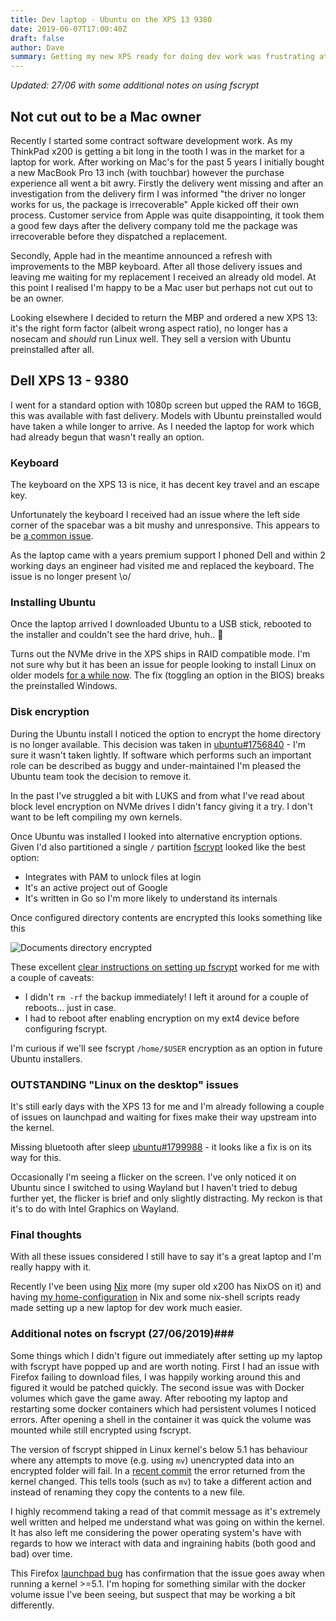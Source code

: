 ```yaml
---
title: Dev laptop - Ubuntu on the XPS 13 9380
date: 2019-06-07T17:00:40Z
draft: false
author: Dave
summary: Getting my new XPS ready for doing dev work was frustrating at times but I'm happy with the outcome. Hopefully sharing my setup can help others.
---
```


_Updated: 27/06 with some additional notes on using fscrypt_

## Not cut out to be a Mac owner ##

Recently I started some contract software development work. As my ThinkPad x200
is getting a bit long in the tooth I was in the market for a laptop for work.
After working on Mac's for the past 5 years I initially bought a new MacBook Pro
13 inch (with touchbar) however the purchase experience all went a bit awry.
Firstly the delivery went missing and after an investigation from the delivery
firm I was informed "the driver no longer works for us, the package is
irrecoverable" Apple kicked off their own process. Customer service from Apple
was quite disappointing, it took them a good few days after the delivery company
told me the package was irrecoverable before they dispatched a replacement.

Secondly, Apple had in the meantime announced a refresh with improvements to the
MBP keyboard. After all those delivery issues and leaving me waiting for my
replacement I received an already old model. At this point I realised I'm happy
to be a Mac user but perhaps not cut out to be an owner.

Looking elsewhere I decided to return the MBP and ordered a new XPS 13: it's the
right form factor (albeit wrong aspect ratio), no longer has a nosecam and
_should_ run Linux well. They sell a version with Ubuntu preinstalled after all.

## Dell XPS 13 - 9380 ##

I went for a standard option with 1080p screen but upped the RAM to 16GB, this
was available with fast delivery. Models with Ubuntu preinstalled would have
taken a while longer to arrive. As I needed the laptop for work which had
already begun that wasn't really an option.

### Keyboard ###

The keyboard on the XPS 13 is nice, it has decent key travel and an escape key.

Unfortunately the keyboard I received had an issue where the left side corner of
the spacebar was a bit mushy and unresponsive. This appears to be [a common
issue][spacebar issue].

As the laptop came with a years premium support I phoned Dell and within 2
working days an engineer had visited me and replaced the keyboard. The issue is
no longer present \o/

### Installing Ubuntu ###

Once the laptop arrived I downloaded Ubuntu to a USB stick, rebooted to the
installer and couldn't see the hard drive, huh.. 🤔

Turns out the NVMe drive in the XPS ships in RAID compatible mode. I'm not sure
why but it has been an issue for people looking to install Linux on older models
[for a while now][]. The fix (toggling an option in the BIOS) breaks the
preinstalled Windows.

### Disk encryption ###

During the Ubuntu install I noticed the option to encrypt the home directory is
no longer available. This decision was taken in [ubuntu#1756840][ubuntu bug] -
I'm sure it wasn't taken lightly. If software which performs such an important
role can be described as buggy and under-maintained I'm pleased the Ubuntu team
took the decision to remove it.

In the past I've struggled a bit with LUKS and from what I've read about block
level encryption on NVMe drives I didn't fancy giving it a try. I don't want to
be left compiling my own kernels.

Once Ubuntu was installed I looked into alternative encryption options. Given
I'd also partitioned a single `/` partition [fscrypt][fscrypt] looked like the
best option:

 - Integrates with PAM to unlock files at login
 - It's an active project out of Google
 - It's written in Go so I'm more likely to understand its internals
 
 Once configured directory contents are encrypted this looks something like this
 
![Documents directory encrypted](/images/encrypted-documents.png)

These excellent [clear instructions on setting up fscrypt][fscrypt setup] worked
for me with a couple of caveats:

 - I didn't `rm -rf` the backup immediately! I left it around for a couple of
   reboots... just in case.
 - I had to reboot after enabling encryption on my ext4 device before
   configuring fscrypt.

I'm curious if we'll see fscrypt `/home/$USER` encryption as an option in future
Ubuntu installers.


### OUTSTANDING "Linux on the desktop" issues ###

It's still early days with the XPS 13 for me and I'm already following a couple
of issues on launchpad and waiting for fixes make their way upstream into the
kernel.

Missing bluetooth after sleep [ubuntu#1799988][missing bluetooth] - it looks
like a fix is on its way for this.

Occasionally I'm seeing a flicker on the screen. I've only noticed it on Ubuntu
since I switched to using Wayland but I haven't tried to debug further yet, the
flicker is brief and only slightly distracting. My reckon is that it's to do
with Intel Graphics on Wayland.

### Final thoughts ###

With all these issues considered I still have to say it's a great laptop and I'm
really happy with it.

Recently I've been using [Nix][nix] more (my super old x200 has NixOS on it) and
having [my home-configuration][home-config] in Nix and some nix-shell scripts
ready made setting up a new laptop for dev work much easier.

### Additional notes on fscrypt (27/06/2019)###

Some things which I didn't figure out immediately after setting up my laptop
with fscrypt have popped up and are worth noting. First I had an issue with
Firefox failing to download files, I was happily working around this and figured
it would be patched quickly. The second issue was with Docker volumes which gave
the game away. After rebooting my laptop and restarting some docker containers
which had persistent volumes I noticed errors. After opening a shell in the
container it was quick the volume was mounted while still encrypted using
fscrypt.

The version of fscrypt shipped in Linux kernel's below 5.1 has behaviour where
any attempts to move (e.g. using `mv`) unencrypted data into an encrypted folder
will fail. In a [recent commit][linux commit] the error returned from the kernel
changed. This tells tools (such as `mv`) to take a different action and instead
of renaming they copy the contents to a new file.

I highly recommend taking a read of that commit message as it's extremely well
written and helped me understand what was going on within the kernel. It has
also left me considering the power operating system's have with regards to how
we interact with data and ingraining habits (both good and bad) over time.
 
This Firefox [launchpad bug][launchpad issue] has confirmation that the issue
goes away when running a kernel >=5.1. I'm hoping for something similar with the
docker volume issue I've been seeing, but suspect that may be working a bit
differently.

[nosecam]: https://www.tomshardware.co.uk/dell-xps-13-price-specs-release-date,news-59718.html
[home-config]: https://github.com/davbo/cfg
[nix]: https://nixos.org/nix/
[missing bluetooth]: https://bugs.launchpad.net/ubuntu/+source/linux/+bug/1799988
[spacebar issue]: https://www.google.com/search?q=dell+xps+keyboard+spacebar+left+corner
[ubuntu bug]: https://bugs.launchpad.net/ubuntu/+source/ecryptfs-utils/+bug/1756840
[for a while now]: https://askubuntu.com/questions/696413/ubuntu-installer-cant-find-any-disk-on-dell-xps-13-9350
[fscrypt]: https://github.com/google/fscrypt
[fscrypt setup]: https://tlbdk.github.io/ubuntu/2018/10/22/fscrypt.html
[rename syscall]: http://man7.org/linux/man-pages/man2/rename.2.html
[linux commit]: https://git.kernel.org/pub/scm/linux/kernel/git/torvalds/linux.git/commit/?id=f5e55e777cc93eae
[launchpad issue]: https://bugs.launchpad.net/ubuntu/+source/firefox/+bug/1796661
